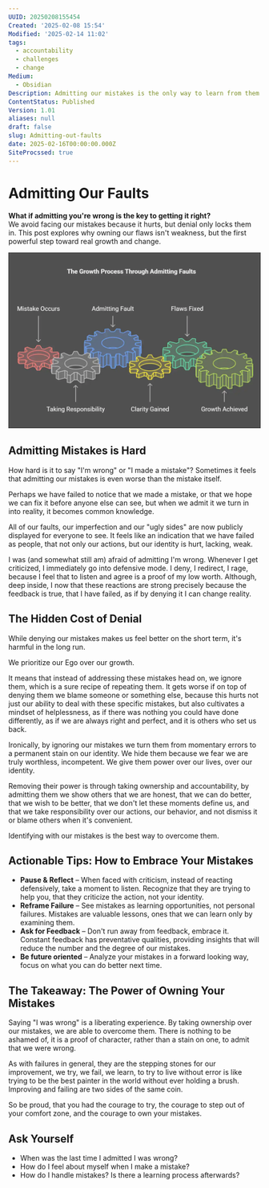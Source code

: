 ```yaml
---
UUID: 20250208155454
Created: '2025-02-08 15:54'
Modified: '2025-02-14 11:02'
tags:
  - accountability
  - challenges
  - change
Medium:
  - Obsidian
Description: Admitting our mistakes is the only way to learn from them
ContentStatus: Published
Version: 1.01
aliases: null
draft: false
slug: Admitting-out-faults
date: 2025-02-16T00:00:00.000Z
SiteProcssed: true
---
```


# Admitting Our Faults

**What if admitting you're wrong is the key to getting it right?**  
We avoid facing our mistakes because it hurts, but denial only locks them in. This post explores why owning our flaws isn't weakness, but the first powerful step toward real growth and change.

![admitting_our_faults_post.webp](/posts/admitting_our_faults_post.webp)

<!-- truncate -->

## Admitting Mistakes is Hard

How hard is it to say "I'm wrong" or "I made a mistake"? Sometimes it feels that admitting our mistakes is even worse than the mistake itself.

Perhaps we have failed to notice that we made a mistake, or that we hope we can fix it before anyone else can see, but when we admit it we turn in into reality, it becomes common knowledge.

All of our faults, our imperfection and our "ugly sides" are now publicly displayed for everyone to see. It feels like an indication that we have failed as people, that not only our actions, but our identity is hurt, lacking, weak.

I was (and somewhat still am) afraid of admitting I'm wrong. Whenever I get criticized, I immediately go into defensive mode. I deny, I redirect, I rage, because I feel that to listen and agree is a proof of my low worth. Although, deep inside, I now that these reactions are strong precisely because the feedback is true, that I have failed, as if by denying it I can change reality.

## The Hidden Cost of Denial

While denying our mistakes makes us feel better on the short term, it's harmful in the long run.

We prioritize our Ego over our growth.

It means that instead of addressing these mistakes head on, we ignore them, which is a sure recipe of repeating them. It gets worse if on top of denying them we blame someone or something else, because this hurts not just our ability to deal with these specific mistakes, but also cultivates a mindset of helplessness, as if there was nothing you could have done differently, as if we are always right and perfect, and it is others who set us back.

Ironically, by ignoring our mistakes we turn them from momentary errors to a permanent stain on our identity. We hide them because we fear we are truly worthless, incompetent. We give them power over our lives, over our identity.

Removing their power is through taking ownership and accountability, by admitting them we show others that we are honest, that we can do better, that we wish to be better, that we don't let these moments define us, and that we take responsibility over our actions, our behavior, and not dismiss it or blame others when it's convenient.

Identifying with our mistakes is the best way to overcome them.

## Actionable Tips: How to Embrace Your Mistakes
- **Pause & Reflect** – When faced with criticism, instead of reacting defensively, take a moment to listen. Recognize that they are trying to help you, that they criticize the action, not your identity.
- **Reframe Failure** – See mistakes as learning opportunities, not personal failures. Mistakes are valuable lessons, ones that we can learn only by examining them.
- **Ask for Feedback** – Don't run away from feedback, embrace it. Constant feedback has preventative qualities, providing insights that will reduce the number and the degree of our mistakes.
- **Be future oriented** – Analyze your mistakes in a forward looking way, focus on what you can do better next time.

## The Takeaway: The Power of Owning Your Mistakes

Saying "I was wrong" is a liberating experience. By taking ownership over our mistakes, we are able to overcome them. There is nothing to be ashamed of, it is a proof of character, rather than a stain on one, to admit that we were wrong.

As with failures in general, they are the stepping stones for our improvement, we try, we fail, we learn, to try to live without error is like trying to be the best painter in the world without ever holding a brush. Improving and failing are two sides of the same coin.

So be proud, that you had the courage to try, the courage to step out of your comfort zone, and the courage to own your mistakes.

## Ask Yourself
- When was the last time I admitted I was wrong?
- How do I feel about myself when I make a mistake?
- How do I handle mistakes? Is there a learning process afterwards?

